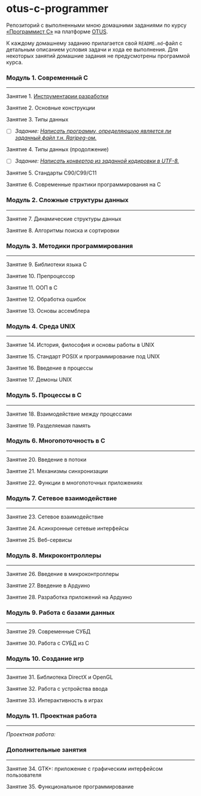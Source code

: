 # otus-c-programmer
Репозиторий с выполненными мною домашними заданиями по курсу [&laquo;Программист C&raquo;](https://otus.ru/lessons/dev_c/) на платформе [OTUS](https://otus.ru/).  

К каждому домашнему заданию прилагается свой `README.md`-файл с детальным описанием условия задачи и хода ее выполнения. Для некоторых занятий домашние задания не предусмотрены программой курса.


### Модуль 1. Современный C
---
Занятие 1. [Инструментарии разработки](https://github.com/che-a/otus-c-programmer/blob/master/tasks/01/)  

Занятие 2. Основные конструкции  

Занятие 3. Типы данных  
<!-- TODO-IST:START -->
* [ ] *Задание: [Написать программу, определяющую является ли заданный файл т.н. Rarjpeg-ом.]()*  
<!-- TODO-IST:END -->
Занятие 4. Типы данных (продолжение)  
<!-- TODO-IST:START -->
* [ ] *Задание: [Написать конвертор из заданной кодировки в UTF-8.]()*  
<!-- TODO-IST:END -->
Занятие 5. Стандарты C90/C99/C11  

Занятие 6. Современные практики программирования на C  


### Модуль 2. Сложные структуры данных
---
Занятие 7. Динамические структуры данных  

Занятие 8. Алгоритмы поиска и сортировки  


### Модуль 3. Методики программирования
---
Занятие 9. Библиотеки языка C  

Занятие 10. Препроцессор  

Занятие 11. ООП в C  

Занятие 12. Обработка ошибок  

Занятие 13. Основы ассемблера  


### Модуль 4. Среда UNIX
---
Занятие 14. История, философия и основы работы в UNIX  

Занятие 15. Стандарт POSIX и программирование под UNIX  

Занятие 16. Введение в процессы  

Занятие 17. Демоны UNIX  


### Модуль 5. Процессы в C
---
Занятие 18. Взаимодействие между процессами  

Занятие 19. Разделяемая память  


### Модуль 6. Многопоточность в C
---
Занятие 20. Введение в потоки  

Занятие 21. Механизмы синхронизации  

Занятие 22. Функции в многопоточных приложениях  


### Модуль 7. Сетевое взаимодействие
---
Занятие 23. Сетевое взаимодействие  

Занятие 24. Асинхронные сетевые интерфейсы  

Занятие 25. Веб-сервисы  


### Модуль 8. Микроконтроллеры
---
Занятие 26. Введение в микроконтроллеры  

Занятие 27. Введение в Ардуино  

Занятие 28. Разработка приложений на Ардуино  


### Модуль 9. Работа с базами данных
---
Занятие 29. Современные СУБД  

Занятие 30. Работа с СУБД из C  


### Модуль 10. Создание игр
---
Занятие 31. Библиотека DirectX и OpenGL  

Занятие 32. Работа с устройства ввода  

Занятие 33. Интерактивность в играх  


### Модуль 11. Проектная работа
---
*Проектная работа:* []()


### Дополнительные занятия
---
Занятие 34. GTK+: приложение с графическим интерфейсом пользователя  

Занятие 35. Функциональное программирование  

